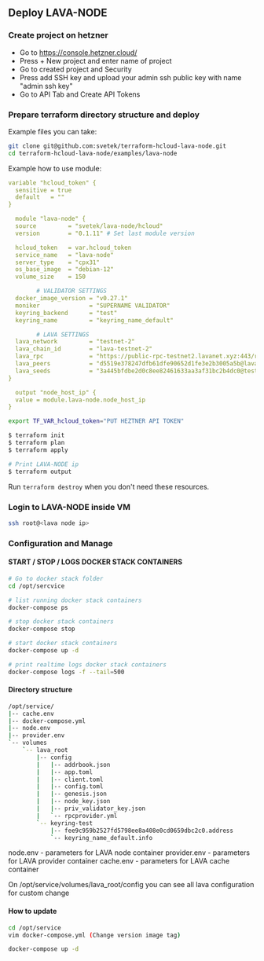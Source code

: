 
## Deploy LAVA-NODE

### Create project on hetzner
* Go to https://console.hetzner.cloud/
* Press + New project and enter name of project 
* Go to created project and Security 
* Press add SSH key and upload your admin ssh public key with name "admin ssh key"
* Go to API Tab and Create API Tokens

### Prepare terraform directory structure and deploy 

Example files you can take: 
```bash
git clone git@github.com:svetek/terraform-hcloud-lava-node.git
cd terraform-hcloud-lava-node/examples/lava-node
```

Example how to use module: 
```yaml
variable "hcloud_token" {
  sensitive = true
  default   = ""
}

  module "lava-node" {
  source         = "svetek/lava-node/hcloud"
  version        = "0.1.11" # Set last module version

  hcloud_token   = var.hcloud_token
  service_name   = "lava-node"
  server_type    = "cpx31"
  os_base_image  = "debian-12"
  volume_size    = 150

        # VALIDATOR SETTINGS
  docker_image_version = "v0.27.1"
  moniker              = "SUPERNAME VALIDATOR"
  keyring_backend      = "test"
  keyring_name         = "keyring_name_default"

        # LAVA SETTINGS
  lava_network         = "testnet-2"
  lava_chain_id        = "lava-testnet-2"
  lava_rpc             = "https://public-rpc-testnet2.lavanet.xyz:443/rpc/"
  lava_peers           = "d5519e378247dfb61dfe90652d1fe3e2b3005a5b@lava-testnet.rpc.kjnodes.com:14456"
  lava_seeds           = "3a445bfdbe2d0c8ee82461633aa3af31bc2b4dc0@testnet2-seed-node.lavanet.xyz:26656,e593c7a9ca61f5616119d6beb5bd8ef5dd28d62d@testnet2-seed-node2.lavanet.xyz:26656"
}

  output "node_host_ip" {
  value = module.lava-node.node_host_ip
}
```

```bash
export TF_VAR_hcloud_token="PUT HEZTNER API TOKEN"

$ terraform init
$ terraform plan
$ terraform apply

# Print LAVA-NODE ip
$ terraform output 
```

Run `terraform destroy` when you don't need these resources.

### Login to LAVA-NODE inside VM

```bash
ssh root@<lava node ip>
```

### Configuration and Manage 

#### START / STOP / LOGS DOCKER STACK CONTAINERS
```bash
# Go to docker stack folder 
cd /opt/sercvice

# list running docker stack containers 
docker-compose ps 

# stop docker stack containers 
docker-compose stop 

# start docker stack containers 
docker-compose up -d 

# print realtime logs docker stack containers 
docker-compose logs -f --tail=500
```


#### Directory structure
```bash 
/opt/service/
|-- cache.env
|-- docker-compose.yml
|-- node.env
|-- provider.env
`-- volumes
    `-- lava_root
        |-- config
        |   |-- addrbook.json
        |   |-- app.toml
        |   |-- client.toml
        |   |-- config.toml
        |   |-- genesis.json
        |   |-- node_key.json
        |   |-- priv_validator_key.json
        |   `-- rpcprovider.yml
        `-- keyring-test
            |-- fee9c959b2527fd5798ee8a408e0cd0659dbc2c0.address
            `-- keyring_name_default.info
```

node.env - parameters for LAVA node container
provider.env - parameters for LAVA provider container
cache.env - parameters for LAVA cache container

On /opt/service/volumes/lava_root/config you can see all lava configuration for custom change 

#### How to update 

```bash
cd /opt/service
vim docker-compose.yml (Change version image tag)

docker-compose up -d 
```

